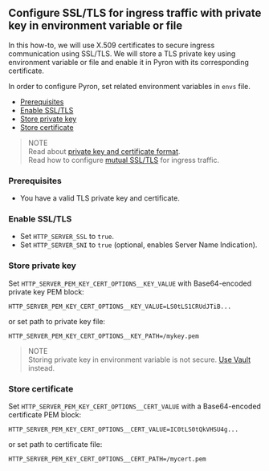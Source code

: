 ## Configure SSL/TLS for ingress traffic with private key in environment variable or file

In this how-to, we will use X.509 certificates to secure ingress communication using SSL/TLS.
We will store a TLS private key using environment variable or file and enable it in Pyron with its corresponding certificate.

In order to configure Pyron, set related environment variables in `envs` file.

* [Prerequisites](#pre)
* [Enable SSL/TLS](#enable)
* [Store private key](#key-env)
* [Store certificate](#cert-env)

> NOTE<br/>
> Read about [private key and certificate format](keycert-format.md).<br/>
> Read how to configure [mutual SSL/TLS](http-server-mtls.md) for ingress traffic.

<a id="pre"></a>
### Prerequisites

* You have a valid TLS private key and certificate.

<a id="enable"></a>
### Enable SSL/TLS

* Set `HTTP_SERVER_SSL` to `true`.
* Set `HTTP_SERVER_SNI` to `true` (optional, enables Server Name Indication).

<a id="key-env"></a>
### Store private key

Set `HTTP_SERVER_PEM_KEY_CERT_OPTIONS__KEY_VALUE` with Base64-encoded private key PEM block:

```
HTTP_SERVER_PEM_KEY_CERT_OPTIONS__KEY_VALUE=LS0tLS1CRUdJTiB...
```

or set path to private key file:

```
HTTP_SERVER_PEM_KEY_CERT_OPTIONS__KEY_PATH=/mykey.pem
```

> NOTE<br/>
> Storing private key in environment variable is not secure. [Use Vault](http-server-tls-vault.md) instead.

<a id="cert-env"></a>
### Store certificate

Set `HTTP_SERVER_PEM_KEY_CERT_OPTIONS__CERT_VALUE` with a Base64-encoded certificate PEM block:

```
HTTP_SERVER_PEM_KEY_CERT_OPTIONS__CERT_VALUE=IC0tLS0tQkVHSU4g...
```

or set path to certificate file:

```
HTTP_SERVER_PEM_KEY_CERT_OPTIONS__CERT_PATH=/mycert.pem
```